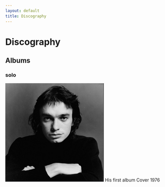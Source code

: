 ```yaml
---
layout: default
title: Discography
---
```


# Discography


## Albums

### solo

<div class="gallery2">
 <div class="tooltip2">
    <img src="/assets/img/jaco4.png" alt="Jaco live" title="Montreux Jazz Festival, 1976"  />
    <span class="tooltiptext">His first album Cover      1976</span>
  </div>
 </div>

